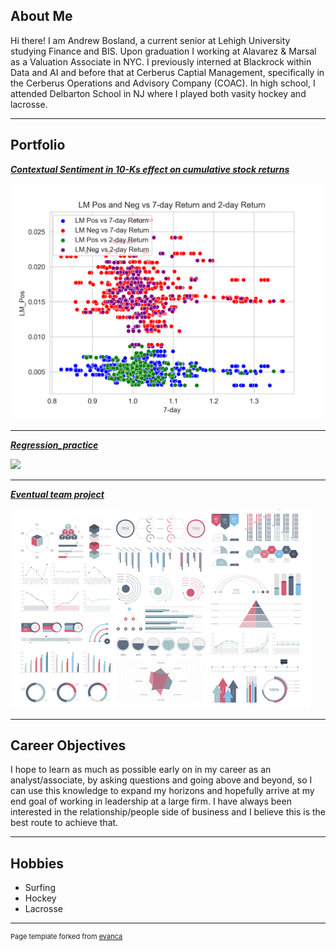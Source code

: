 ## About Me

Hi there! I am Andrew Bosland, a current senior at Lehigh University studying Finance and BIS. Upon graduation I working at Alavarez & Marsal as a Valuation Associate in NYC. I previously interned at Blackrock within Data and AI and before that at Cerberus Captial Management, specifically in the Cerberus Operations and Advisory Company (COAC). In high school, I attended Delbarton School in NJ where I played both vasity hockey and lacrosse.

---

## Portfolio

<!-- You can link to other websites, PDFs in this repo, and other pages in this repo -->

_**[Contextual Sentiment in 10-Ks effect on cumulative stock returns](report/report.md)**_

<img src="images/mid_pic.png?raw=true"/>

---

_**[Regression_practice](https://github.com/AndrewBosland/AndrewBosland.github.io/blob/master/Regression%20interpretation.md)**_

<img src="images/?raw=true"/>

---

_**[Eventual team project](https://donbowen.github.io/teamproject/)**_

<img src="images/dummy_thumbnail.jpg?raw=true"/>

---

## Career Objectives

I hope to learn as much as possible early on in my career as an analyst/associate, by asking questions and going above and beyond, so I can use this knowledge to expand my horizons and hopefully arrive at my end goal of working in leadership at a large firm. I have always been interested in the relationship/people side of business and I believe this is the best route to achieve that.

---

## Hobbies

- Surfing
- Hockey
- Lacrosse

---
<p style="font-size:11px">Page template forked from <a href="https://github.com/evanca/quick-portfolio">evanca</a></p>
<!-- Remove above link if you don't want to attibute -->
